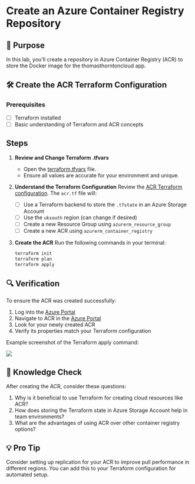 # Create an Azure Container Registry Repository

## 🎯 Purpose
In this lab, you'll create a repository in Azure Container Registry (ACR) to store the Docker image for the thomasthorntoncloud app.

## 🛠️ Create the ACR Terraform Configuration

### Prerequisites
- [ ] Terraform installed
- [ ] Basic understanding of Terraform and ACR concepts

## Steps

1. **Review and Change Terraform .tfvars**
   - Open the [terraform.tfvars](https://github.com/thomast1906/DevOps-The-Hard-Way-Azure/tree/updates-sept-2024/2-Terraform-AZURE-Services-Creation/1-acr/terraform.tfvars) file.
   - Ensure all values are accurate for your environment and unique.

2. **Understand the Terraform Configuration**
   Review the [ACR Terraform configuration](https://github.com/thomast1906/DevOps-The-Hard-Way-Azure/tree/updates-sept-2024/2-Terraform-AZURE-Services-Creation/1-acr). The `acr.tf` file will:
   - [ ] Use a Terraform backend to store the `.tfstate` in an Azure Storage Account
   - [ ] Use the `uksouth` region (can change if desired)
   - [ ] Create a new Resource Group using `azurerm_resource_group`
   - [ ] Create a new ACR using `azurerm_container_registry`

3. **Create the ACR**
   Run the following commands in your terminal:
   ```bash
   terraform init
   terraform plan
   terraform apply

## 🔍 Verification
To ensure the ACR was created successfully:
1. Log into the [Azure Portal](https://portal.azure.com)
2. Navigate to ACR in the [Azure Portal](https://portal.azure.com/#browse/Microsoft.ContainerRegistry%2Fregistries)
3. Look for your newly created ACR
4. Verify its properties match your Terraform configuration

Example screenshot of the Terraform apply command:

![](images/acr.png)

## 🧠 Knowledge Check
After creating the ACR, consider these questions:

1. Why is it beneficial to use Terraform for creating cloud resources like ACR?
2. How does storing the Terraform state in Azure Storage Account help in team environments?
3. What are the advantages of using ACR over other container registry options?

## 💡 Pro Tip
Consider setting up replication for your ACR to improve pull performance in different regions. You can add this to your Terraform configuration for automated setup.
